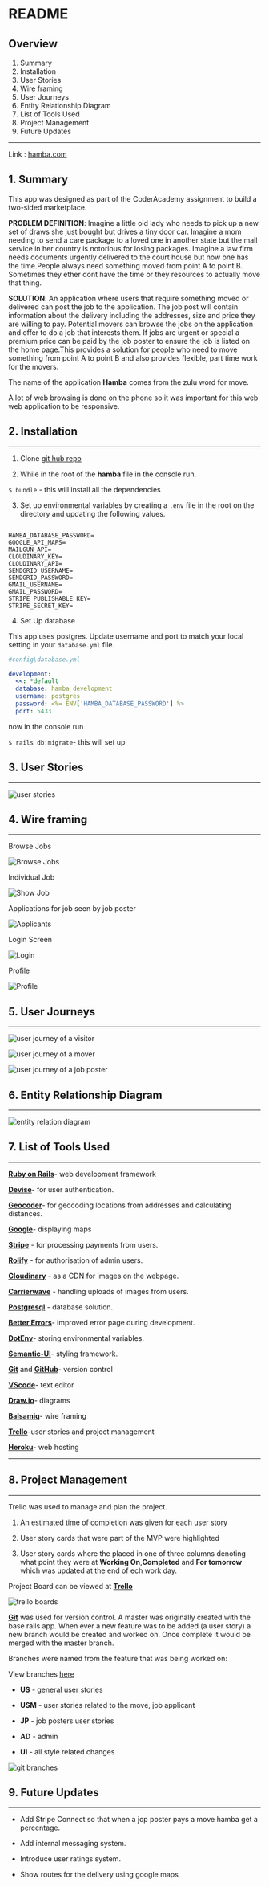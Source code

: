 # README

## Overview

1. Summary
2. Installation
3. User Stories
4. Wire framing
5. User Journeys
6. Entity Relationship Diagram
7. List of Tools Used
8. Project Management
9. Future Updates

------------------

Link : [hamba.com](https://secret-bayou-78543.herokuapp.com/)

## 1. Summary

This app was designed as part of the CoderAcademy assignment to build a two-sided marketplace.

**PROBLEM DEFINITION**: Imagine a  little old lady who needs to pick up a new set of draws she just bought but drives a tiny door car. Imagine a mom needing to send a care package to a loved one in another state but the mail service in her country is notorious for losing packages. Imagine a law firm needs documents urgently delivered to the court house but now one has the time.People always need something moved from point A to point B. Sometimes they ether dont have the time or they resources to actually move that thing.

**SOLUTION**: An application where users that require something moved or delivered can post the job to the application. The job post will contain information about the delivery including the addresses, size and price they are willing to pay. Potential movers can browse the jobs on the application and offer to do a job that interests them. If jobs are urgent or special a premium price can be paid by the job poster to ensure the job is listed on the home page.This provides a solution for people who need to move something from point A to point B and also provides flexible, part time work for the movers.

The name of the application  **Hamba** comes from the zulu word for move.

A lot of web browsing is done on the phone so it was important for this web web application to be responsive.

## 2. Installation

------------------

1. Clone [git hub repo](https://github.com/ShaunSpinelli/hamba)

2. While in the root of the **hamba** file in the console run.

``$ bundle`` - this will install all the dependencies

3. Set up environmental variables by creating a ``.env`` file in the root on the directory and updating the following values.

```text

HAMBA_DATABASE_PASSWORD=
GOOGLE_API_MAPS=
MAILGUN_API=
CLOUDINARY_KEY=
CLOUDINARY_API=
SENDGRID_USERNAME=
SENDGRID_PASSWORD=
GMAIL_USERNAME=
GMAIL_PASSWORD=
STRIPE_PUBLISHABLE_KEY=
STRIPE_SECRET_KEY=

```

4. Set Up database

This app uses postgres. Update username and port to match your local setting in your ```database.yml``` file.

```yml
#config\database.yml

development:
  <<: *default
  database: hamba_development
  username: postgres
  password: <%= ENV['HAMBA_DATABASE_PASSWORD'] %>
  port: 5433

```

now in the console run

``$ rails db:migrate``- this will set up


## 3. User Stories

------------------


![user stories](\app\assets\images\userstories.png)

## 4. Wire framing

------------------

Browse Jobs

![Browse Jobs](\app\assets\images\browsejobs.png)

Individual Job

![Show Job](\app\assets\images\jobshow.png)

Applications for job seen by job poster

![Applicants](\app\assets\images\applications.png)

Login Screen

![Login](\app\assets\images\login.png)

Profile

![Profile](\app\assets\images\profile.png)


## 5. User Journeys

------------------

![user journey of a visitor](\app\assets\images\ujvister.png)

![user journey of a mover](\app\assets\images\ujmover.png)

![user journey of a job poster](\app\assets\images\ujjopposter.png)

## 6. Entity Relationship Diagram

------------------

 ![entity relation diagram](\app\assets\images\ERD.png)

## 7. List of Tools Used

------------------

[**Ruby on Rails**](https://rubyonrails.org/)- web development framework

[**Devise**](https://github.com/plataformatec/devise)- for user authentication.

[**Geocoder**](https://github.com/alexreisner/geocoder)- for geocoding locations from addresses and calculating distances.

[**Google**](https://developers.google.com/maps/documentation/javascript/tutorial)- displaying maps

[**Stripe**](https://stripe.com/docs/checkout/rails) - for processing payments from users.

[**Rolify**](https://github.com/RolifyCommunity/rolify) - for authorisation of admin users.

[**Cloudinary**](https://cloudinary.com) - as a CDN for images on the webpage.

[**Carrierwave**](https://github.com/carrierwaveuploader/carrierwave) - handling uploads of images from users.

[**Postgresql**](https://www.postgresql.org/) - database solution.

[**Better Errors**](https://github.com/charliesome/better_errors)- improved error page during development.

[**DotEnv**](https://github.com/bkeepers/dotenv)- storing environmental variables.

[**Semantic-UI**](https://semantic-ui.com/)- styling framework.

[**Git**](https://git-scm.com/) and [**GitHub**](http://github.com)- version control

[**VScode**](https://code.visualstudio.com)- text editor

[**Draw.io**](www.draw.io)- diagrams

[**Balsamiq**](https://balsamiq.com/)- wire framing

[**Trello**](https://trello.com)-user stories and project management

[**Heroku**](www.heroku.com)- web hosting

------------------

## 8. Project Management

------------------

Trello was used to manage and plan the project.

1. An estimated time of completion was given for each user story

2. User story cards that were part of the MVP were highlighted

3. User story cards where the placed in one of three columns denoting what point they were at **Working On**,**Completed** and **For tomorrow** which was updated at the end of ech work day.

Project Board can be viewed at [**Trello**](https://trello.com/b/Qc5k3uvb/hamba-double-sided-market-place)

![trello boards](\app\assets\images\trelloboard.png)

[**Git**](https://git-scm.com/) was used for version control. A master was originally created with the base rails app. When ever a new feature was to be added (a user story) a new branch would be created and worked on. Once complete it would be merged with the master branch.

Branches were named from the feature that was being worked on:

View branches [here](https://github.com/ShaunSpinelli/hamba/branches/yours)

* **US** - general user stories

* **USM** - user stories related to the move, job applicant

* **JP** - job posters user stories

* **AD** - admin

* **UI** - all style related changes

![git branches](\app\assets\images\branches.png)


## 9. Future Updates

------------------

* Add Stripe Connect so that when a jop poster pays a move hamba get a percentage.

* Add internal messaging system.

* Introduce user ratings system.

* Show routes for the delivery using google maps